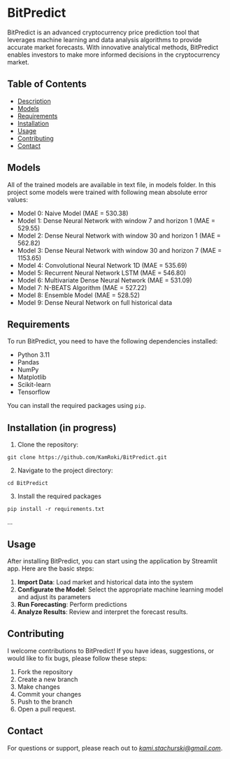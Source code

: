 # BitPredict
BitPredict is an advanced cryptocurrency price prediction tool that leverages machine learning and data analysis algorithms to provide accurate market forecasts. With innovative analytical methods, BitPredict enables investors to make more informed decisions in the cryptocurrency market.

## Table of Contents
- [Description](#description)
- [Models](#models)
- [Requirements](#requirements)
- [Installation](#installation)
- [Usage](#usage)
- [Contributing](#contributing)
- [Contact](#contact)

## Models
All of the trained models are available in text file, in models folder. In this project some models were trained with following mean absolute error values:
* Model 0: Naive Model (MAE = 530.38)
* Model 1: Dense Neural Network with window 7 and horizon 1 (MAE = 529.55)
* Model 2: Dense Neural Network with window 30 and horizon 1 (MAE = 562.82)
* Model 3: Dense Neural Network with window 30 and horizon 7 (MAE = 1153.65)
* Model 4: Convolutional Neural Network 1D (MAE = 535.69)
* Model 5: Recurrent Neural Network LSTM (MAE = 546.80)
* Model 6: Multivariate Dense Neural Network (MAE = 531.09)
* Model 7: N-BEATS Algorithm (MAE = 527.22)
* Model 8: Ensemble Model (MAE = 528.52)
* Model 9: Dense Neural Network on full historical data

## Requirements
To run BitPredict, you need to have the following dependencies installed:
- Python 3.11
- Pandas
- NumPy
- Matplotlib
- Scikit-learn
- Tensorflow

You can install the required packages using `pip`.

## Installation (in progress)
1. Clone the repository:
```
git clone https://github.com/KamRoki/BitPredict.git
```
2. Navigate to the project directory:
```
cd BitPredict
```
3. Install the required packages
```
pip install -r requirements.txt
```
...

## Usage
After installing BitPredict, you can start using the application by Streamlit app. Here are the basic steps:
1. **Import Data**: Load market and historical data into the system
2. **Configurate the Model**: Select the appropriate machine learning model and adjust its parameters
3. **Run Forecasting**: Perform predictions
4. **Analyze Results**: Review and interpret the forecast results. 

## Contributing 
I welcome contributions to BitPredict! If you have ideas, suggestions, or would like to fix bugs, please follow these steps:
1. Fork the repository
2. Create a new branch
3. Make changes
4. Commit your changes
5. Push to the branch
6. Open a pull request.

## Contact
For questions or support, please reach out to *kami.stachurski@gmail.com*.